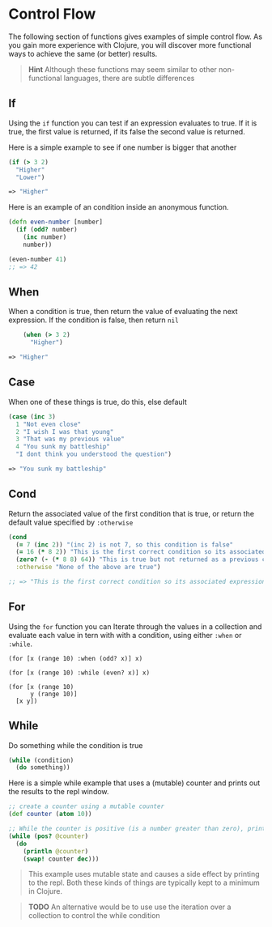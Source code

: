 # Control Flow

The following section of functions gives examples of simple control flow.  As you gain more experience with Clojure, you will discover more functional ways to achieve the same (or better) results.

> **Hint** Although these functions may seem similar to other non-functional languages, there are subtle differences


## If

  Using the `if` function you can test if an expression evaluates to true.  If it is true, the first value is returned, if its false the second value is returned.

  Here is a simple example to see if one number is bigger that another

```clojure
(if (> 3 2)
  "Higher"
  "Lower")

=> "Higher"
```

Here is an example of an condition inside an anonymous function.

```clojure
(defn even-number [number]
  (if (odd? number)
    (inc number)
    number))

(even-number 41)
;; => 42
```

## When

When a condition is true, then return the value of evaluating the next expression.  If the condition is false, then return `nil`

```clojure
    (when (> 3 2)
      "Higher")

=> "Higher"
```


## Case
When one of these things is true, do this, else default

```clojure
(case (inc 3)
  1 "Not even close"
  2 "I wish I was that young"
  3 "That was my previous value"
  4 "You sunk my battleship"
  "I dont think you understood the question")

=> "You sunk my battleship"
```

## Cond

Return the associated value of the first condition that is true, or return the default value specified by `:otherwise`

```clojure
(cond
  (= 7 (inc 2)) "(inc 2) is not 7, so this condition is false"
  (= 16 (* 8 2)) "This is the first correct condition so its associated expression is returned"
  (zero? (- (* 8 8) 64)) "This is true but not returned as a previous condition is true"
  :otherwise "None of the above are true")

;; => "This is the first correct condition so its associated expression is returned"
```

## For

Using the `for` function you can Iterate through the values in a collection and evaluate each value in tern with  with a condition, using either `:when` or `:while`.

```
(for [x (range 10) :when (odd? x)] x)

(for [x (range 10) :while (even? x)] x)

(for [x (range 10)
      y (range 10)]
  [x y])
```

## While

Do something while the condition is true

```clojure
(while (condition)
  (do something))
```

Here is a simple while example that uses a (mutable) counter and prints out the results to the repl window.

```clojure
;; create a counter using a mutable counter
(def counter (atom 10))

;; While the counter is positive (is a number greater than zero), print out the current value of the counter.
(while (pos? @counter)
  (do
    (println @counter)
    (swap! counter dec)))
```

> This example uses mutable state and causes a side effect by printing to the repl.  Both these kinds of things are typically kept to a minimum in Clojure.

> **TODO** An alternative would be to use use the iteration over a collection to control the while condition
